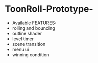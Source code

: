 # ToonRoll-Prototype-

- Available FEATURES:
- rolling and bouncing
- outline shader
- level timer
- scene transition
- menu ui
- winning condition
